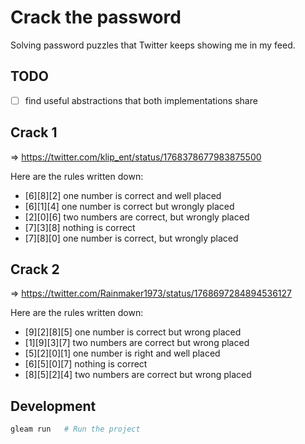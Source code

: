 # Crack the password

Solving password puzzles that Twitter keeps showing me in my feed.

## TODO

- [ ] find useful abstractions that both implementations share

## Crack 1

=> https://twitter.com/klip_ent/status/1768378677983875500

Here are the rules written down:

- [6][8][2] one number is correct and well placed
- [6][1][4] one number is correct but wrongly placed
- [2][0][6] two numbers are correct, but wrongly placed
- [7][3][8] nothing is correct
- [7][8][0] one number is correct, but wrongly placed

## Crack 2

=> https://twitter.com/Rainmaker1973/status/1768697284894536127

Here are the rules written down:

- [9][2][8][5] one number is correct but wrong placed
- [1][9][3][7] two numbers are correct but wrong placed
- [5][2][0][1] one number is right and well placed
- [6][5][0][7] nothing is correct
- [8][5][2][4] two numbers are correct but wrong placed

## Development

```sh
gleam run   # Run the project
```
